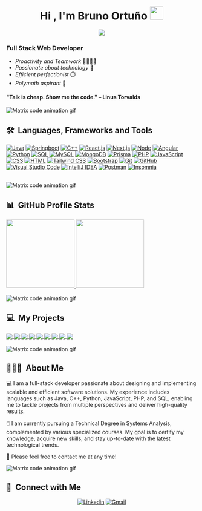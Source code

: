 <h1 align="center">Hi , I'm Bruno Ortuño <img src="https://media.giphy.com/media/hvRJCLFzcasrR4ia7z/giphy.gif" width="35"></h1>
<p align="center">
  <a href="https://github.com/DenverCoder1/readme-typing-svg"><img src="https://readme-typing-svg.herokuapp.com?lines=Full+Stack+Web+Developer+💻;Chess+Enthusiast+♟️;Always%20learning%20📚;Always%20building%20🔨&center=true&width=500&height=50&color=00A000"></a>
</p>

### Full Stack Web Developer 

* _Proactivity and Teamwork_ 👨‍👩‍👧‍👦
* _Passionate about technology_ 📡
* _Efficient perfectionist_ ⏱️
* _Polymath aspirant_ 🦉

#### "Talk is cheap. Show me the code." – Linus Torvalds

<img src="https://i.imgur.com/TKCwfDp.gif" alt="Matrix code animation gif" />
<!--![Matrix code animation gif](https://i.imgur.com/l8dPAHd.gif "Matrix code animation gif")-->

## 🛠️ &nbsp;Languages, Frameworks and Tools

<p>
  <a href="#"><img alt="Java" src="https://custom-icon-badges.demolab.com/badge/Java-007396.svg?logo=java&logoColor=white"></a>
  <a href="#"><img alt="Springboot" src="https://img.shields.io/badge/Springboot-6DB33F.svg?logo=springboot&logoColor=white"></a>
  <a href="#"><img alt="C++" src="https://img.shields.io/badge/C++%20-%2300599C.svg?logo=c%2B%2B&logoColor=white"></a>
  <a href="#"><img alt="React.js" src="https://img.shields.io/badge/React-61DAFB?logo=react&logoColor=black"></a>
  <a href="#/"><img alt="Next.js" src="https://img.shields.io/badge/Next.js-000000?logo=next.js&logoColor=white"></a>
  <a href="#"><img alt="Node" src="https://img.shields.io/badge/Node.js-43853D.svg?logo=node.js&logoColor=white"></a>
  <a href="#"><img alt="Angular" src="https://img.shields.io/badge/Angular-%23DD0031.svg?logo=angular&logoColor=white"></a> 
  <a href="#"><img alt="Python" src="https://img.shields.io/badge/Python-3776AB?logo=python&logoColor=fff&style=flat"></a>
  <a href="#"><img alt="SQL" src="https://custom-icon-badges.demolab.com/badge/SQL-025E8C.svg?logo=database&logoColor=white"></a>
  <a href="#"><img alt="MySQL" src="https://img.shields.io/badge/MySQL-4479A1?logo=mysql&logoColor=fff&style=flat"></a>
  <a href="#"><img alt="MongoDB" src="https://img.shields.io/badge/MongoDB-47A248?style=flat&logo=mongodb&logoColor=white"></a>
  <a href="#"><img alt="Prisma" src="https://img.shields.io/badge/Prisma-2D3748?logo=prisma&logoColor=white"></a>
  <a href="#"><img alt="PHP" src="https://img.shields.io/badge/PHP-777BB4?logo=php&logoColor=white"></a>
  <a href="#"><img alt="JavaScript" src="https://img.shields.io/badge/JavaScript%20-%23F7DF1E.svg?logo=javascript&logoColor=black"></a>
  <a href="#"><img alt="CSS" src="https://img.shields.io/badge/CSS%20-%231572B6.svg?logo=css3&logoColor=white"></a>
  <a href="#"><img alt="HTML" src="https://img.shields.io/badge/HTML%20-%23E34F26.svg?logo=html5&logoColor=white"></a>
  <a href="https://tailwindcss.com/"><img alt="Tailwind CSS" src="https://img.shields.io/badge/Tailwind%20CSS-06B6D4?logo=tailwindcss&logoColor=white"></a>
  <a href="https://getbootstrap.com/"><img alt="Bootstrap" src="https://img.shields.io/badge/Bootstrap-563D7C?logo=bootstrap&logoColor=white"></a>
  <a href="#"><img alt="Git" src="https://img.shields.io/badge/Git-F05033.svg?logo=git&logoColor=white"></a>
  <a href="#"><img alt="GitHub" src="https://img.shields.io/badge/GitHub-327FC7.svg?logo=github&logoColor=white"></a>
  <a href="#"><img alt="Visual Studio Code" src="https://img.shields.io/badge/Visual%20Studio%20Code-007ACC.svg?logo=visual-studio-code&logoColor=white"></a>
  <a href="#"><img alt="IntelliJ IDEA" src="https://img.shields.io/badge/IntelliJ%20IDEA-000000.svg?logo=intellij-idea&logoColor=white"></a>
  <a href="#"><img alt="Postman" src="https://img.shields.io/badge/Postman-FF6C37?logo=postman&logoColor=white"></a>
  <a href="#"><img alt="Insomnia" src="https://img.shields.io/badge/Insomnia-4000BF?logo=insomnia&logoColor=white"></a>
</p>

<br/>
<img src="https://i.imgur.com/l8dPAHd.gif" alt="Matrix code animation gif" />

## 📊 &nbsp;GitHub Profile Stats

<a href="https://github.com/Br1-O">
  <img height="180em" src="https://github-readme-stats-eight-theta.vercel.app/api?username=Br1-O&show_icons=true&theme=merko&include_all_commits=true&count_private=true">
  <img height="180em" src="https://github-readme-stats-eight-theta.vercel.app/api/top-langs/?username=Br1-O&layout=compact&langs_count=8&theme=merko">
</a>

<!--
<a href="https://github.com/Br1-O">
  <img height="278em" src="https://github-readme-activity-graph.vercel.app/graph?username=Br1-O&theme=merko">
</a>
-->

<br/>
<br/>
<img src="https://i.imgur.com/l8dPAHd.gif" alt="Matrix code animation gif" />

## 💻 &nbsp;My Projects

<!-- <a href="https://github.com/Br1-O/Nextflix_FullStack">
 <img align="center" src="https://github-readme-stats.vercel.app/api/pin/?username=Br1-O&repo=Nextflix_FullStack&theme=tokyonight" />
</a>
-->

<a href="https://github.com/Br1-O/kanbanate_app" height=250 width=500>
  <img align="center" src="https://github-readme-stats.vercel.app/api/pin/?username=Br1-O&repo=kanbanate_app&theme=merko" />
</a>

<a href="https://github.com/Br1-O/oshare-store" height=250 width=500>
  <img align="center" src="https://github-readme-stats.vercel.app/api/pin/?username=Br1-O&repo=oshare-store&theme=merko" />
</a>

<a href="https://github.com/Br1-O/oshare_designs_api" height=250 width=500>
  <img align="center" src="https://github-readme-stats.vercel.app/api/pin/?username=Br1-O&repo=oshare_designs_api&theme=merko" />
</a>

<a href="https://github.com/Br1-O/bakery-store" height=250 width=500>
  <img align="center" src="https://github-readme-stats.vercel.app/api/pin/?username=Br1-O&repo=bakery-store&theme=merko" />
</a>

<a href="https://github.com/Br1-O/voice_assistant" height=250 width=500>
  <img align="center" src="https://github-readme-stats.vercel.app/api/pin/?username=Br1-O&repo=voice_assistant&theme=merko" />
</a>

<a href="https://github.com/Br1-O/AyED1/tree/main/TrabajoFinal" height=250 width=500>
  <img align="center" src="https://github-readme-stats.vercel.app/api/pin/?username=Br1-O&repo=AyED1&theme=merko" />
</a>

<a href="https://github.com/Br1-O/pokedex" height=250 width=500>
  <img align="center" src="https://github-readme-stats.vercel.app/api/pin/?username=Br1-O&repo=pokedex&theme=merko"/>
</a>

<a href="https://github.com/Br1-O/Br1-O.github.io" height=250 width=500>
  <img align="center" src="https://github-readme-stats.vercel.app/api/pin/?username=Br1-O&repo=Br1-O.github.io&theme=merko" />
</a>

<a href="https://github.com/Br1-O/consoleGame_ShipShooter" height=250 width=500>
  <img align="center" src="https://github-readme-stats.vercel.app/api/pin/?username=Br1-O&repo=consoleGame_ShipShooter&theme=merko" />
</a>

<br/>
<br/>
  
<img src="https://i.imgur.com/l8dPAHd.gif" alt="Matrix code animation gif" />

## 👨🏼‍💻 &nbsp;About Me

💻 I am a full-stack developer passionate about designing and implementing scalable and efficient software solutions. My experience includes languages such as Java, C++, Python, JavaScript, PHP, and SQL, enabling me to tackle projects from multiple perspectives and deliver high-quality results. 

🖱️ I am currently pursuing a Technical Degree in Systems Analysis, complemented by various specialized courses. My goal is to certify my knowledge, acquire new skills, and stay up-to-date with the latest technological trends. 

📧 Please feel free to contact me at any time!
  
<img src="https://i.imgur.com/l8dPAHd.gif" alt="Matrix code animation gif" />

## 📨 &nbsp;Connect with Me

<p align="center">
  <a href="https://www.linkedin.com/in/bortuno"><img alt="Linkedin" title="Bruno Ortuno Linkedin" src="https://img.shields.io/badge/LinkedIn-0077B5?style=for-the-badge&logo=linkedin&logoColor=white"></a>
  <a href="mailto:bruno.ortuno2@gmail.com"><img alt="Gmail" title="Bruno Ortuno Gmail" src="https://img.shields.io/badge/Gmail-D14836?style=for-the-badge&logo=gmail&logoColor=white"></a>
</p>
